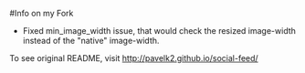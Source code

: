 #Info on my Fork

- Fixed min_image_width issue, that would check the resized image-width instead of the "native" image-width.

To see original README, visit http://pavelk2.github.io/social-feed/
